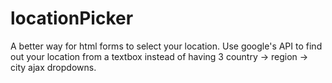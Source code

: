 locationPicker
==============

A better way for html forms to select your location. Use google's API to find out your location from a textbox instead of having 3 country -> region -> city ajax dropdowns.